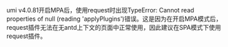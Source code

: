 umi v4.0.81开启MPA后，使用request时出现TypeError: Cannot read properties of null (reading 'applyPlugins')错误。这是因为在开启MPA模式后，request插件无法在无antd上下文的页面中正常使用，因此建议在SPA模式下使用request插件。
